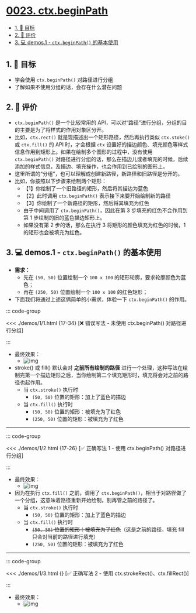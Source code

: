 # [0023. ctx.beginPath](https://github.com/tnotesjs/TNotes.canvas/tree/main/notes/0023.%20ctx.beginPath)

<!-- region:toc -->

- [1. 🎯 目标](#1--目标)
- [2. 🫧 评价](#2--评价)
- [3. 💻 demos.1 - `ctx.beginPath()` 的基本使用](#3--demos1---ctxbeginpath-的基本使用)

<!-- endregion:toc -->

## 1. 🎯 目标

- 学会使用 `ctx.beginPath()` 对路径进行分组
- 了解如果不使用分组的话，会存在什么潜在问题

## 2. 🫧 评价

- `ctx.beginPath()` 是一个比较常用的 API，可以对“路径”进行分组，分组的目的主要是为了将样式的作用对象区分开。
- 比如，`ctx.rect()` 就是现描述出一个矩形路径，然后再执行类似 `ctx.stoke()` 或 `ctx.fill()` 的 API 时，才会根据 `ctx` 设置好的描边颜色、填充颜色等样式信息作用到矩形上。如果在绘制多个图形的过程中，没有使用 `ctx.beginPath()` 对路径进行分组的话，那么在描边儿或者填充的时候，后续添加的样式信息，及描边、填充操作，也会作用到已绘制的图形上。
- 这里所谓的“分组”，也可以理解成创建新路径，新路径和旧路径是分开的。
- 比如，你按照以下步骤来绘制两个矩形：
  - 【1】你绘制了一个旧路径的矩形，然后将其描边为蓝色
  - 【2】此时调用 `ctx.beginPath()` 表示接下来要开始绘制新的路径
  - 【3】你绘制了一个新路径的矩形，然后将其填充为红色
  - 由于中间调用了 `ctx.beginPath()`，因此在第 3 步填充的红色不会作用到第 1 步绘制的旧的蓝色描边矩形上。
  - 如果没有第 2 步的话，那么在执行 3 将矩形的颜色填充为红色的时候，1 的矩形也会被填充为红色。

## 3. 💻 demos.1 - `ctx.beginPath()` 的基本使用

- **需求：**
  - 先在 `(50, 50)` 位置绘制一个 `100 x 100` 的矩形轮廓，要求轮廓颜色为蓝色；
  - 再在 `(250, 50)` 位置绘制一个 `100 x 100` 的红色矩形；
- 下面我们将通过上述这俩简单的小需求，体验一下 `ctx.beginPath()` 的作用。

::: code-group

<<< ./demos/1/1.html {17-34} [❌ 错误写法 - 未使用 ctx.beginPath() 对路径进行分组]

:::

- 最终效果：
  - ![img](https://cdn.jsdelivr.net/gh/tnotesjs/imgs@main/2024-10-04-00-52-36.png)
- stroke() 或 fill() 默认会对 **之前所有绘制的路径** 进行一个处理，这种写法在绘制完第一个描边矩形之后，当你绘制第二个填充矩形时，填充将会对之前的路径也起作用。
  - 当 `ctx.stroke()` 执行时
    - `(50, 50)` 位置的矩形：加上了蓝色的描边
  - 当 `ctx.fill()` 执行时
    - `(50, 50)` 位置的矩形：被填充为了红色
    - `(250, 50)` 位置的矩形：被填充为了红色

---

::: code-group

<<< ./demos/1/2.html {17-26} [✅ 正确写法 1 - 使用 ctx.beginPath() 对路径进行分组]

:::

- 最终效果：
  - ![img](https://cdn.jsdelivr.net/gh/tnotesjs/imgs@main/2024-10-04-00-53-46.png)
- 因为在执行 `ctx.fill()` 之前，调用了 `ctx.beginPath()`，相当于对路径做了一个分组，这意味着路径重新开始绘制，别再管之前的路径了。
  - 当 `ctx.stroke()` 执行时
    - `(50, 50)` 位置的矩形：加上了蓝色的描边
  - 当 `ctx.fill()` 执行时
    - ~~`(50, 50)` 位置的矩形：被填充为了红色~~（这是之前的路径，填充 fill 只会对当前的路径进行填充）
    - `(250, 50)` 位置的矩形：被填充为了红色

---

::: code-group

<<< ./demos/1/3.html {} [✅ 正确写法 2 - 使用 ctx.strokeRect()、ctx.fillRect()]

:::

- 最终效果：
  - ![img](https://cdn.jsdelivr.net/gh/tnotesjs/imgs@main/2024-10-04-00-54-27.png)
